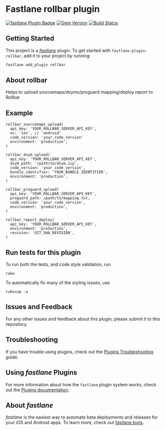 # Fastlane rollbar plugin

[![fastlane Plugin Badge](https://rawcdn.githack.com/fastlane/fastlane/master/fastlane/assets/plugin-badge.svg)](https://rubygems.org/gems/fastlane-plugin-rollbar)
[![Gem Version](https://badge.fury.io/rb/fastlane-plugin-rollbar.svg)](https://badge.fury.io/rb/fastlane-plugin-rollbar)
[![Build Status](https://travis-ci.org/stereodenis/fastlane-plugin-rollbar.svg?branch=master)](https://travis-ci.org/stereodenis/fastlane-plugin-rollbar)

## Getting Started

This project is a [_fastlane_](https://github.com/fastlane/fastlane) plugin. To get started with `fastlane-plugin-rollbar`, add it to your project by running:

```bash
fastlane add_plugin rollbar
```

## About rollbar

Helps to upload sourcemaps/dsyms/proguard mapping/deploy report to Rollbar

## Example

```
rollbar_sourcemaps_upload(
  api_key: 'YOUR_ROLLBAR_SERVER_API_KEY',
  os: 'ios', // 'android'
  code_version: 'your_code_version'
  environment: 'production',
)

rollbar_dsym_upload(
  api_key: 'YOUR_ROLLBAR_SERVER_API_KEY',
  dsym_path: '/path/to/dsym.zip',
  code_version: 'your_code_version',
  bundle_identifier: 'YOUR_BUNDLE_IDENTIFIER',
  environment: 'production',
)

rollbar_proguard_upload(
  api_key: 'YOUR_ROLLBAR_SERVER_API_KEY',
  proguard_path: /path/to/mapping.txt,
  code_version: 'your_code_version',
  environment: 'production',
)

rollbar_report_deploy(
  api_key: 'YOUR_ROLLBAR_SERVER_API_KEY',
  environment: 'production',
  revision: 'GIT_SHA_REVISION',
)
```

## Run tests for this plugin

To run both the tests, and code style validation, run

```
rake
```

To automatically fix many of the styling issues, use
```
rubocop -a
```

## Issues and Feedback

For any other issues and feedback about this plugin, please submit it to this repository.

## Troubleshooting

If you have trouble using plugins, check out the [Plugins Troubleshooting](https://docs.fastlane.tools/plugins/plugins-troubleshooting/) guide.

## Using _fastlane_ Plugins

For more information about how the `fastlane` plugin system works, check out the [Plugins documentation](https://docs.fastlane.tools/plugins/create-plugin/).

## About _fastlane_

_fastlane_ is the easiest way to automate beta deployments and releases for your iOS and Android apps. To learn more, check out [fastlane.tools](https://fastlane.tools).
